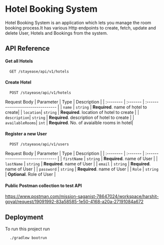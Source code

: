 
# Hotel Booking System

Hotel Booking System is an application which lets you manage the room booking process.It has various Http endpoints to create, fetch, update and delete User, Hotels and Bookings from the system.




## API Reference

#### Get all Hotels

```http
  GET /stayease/api/v1/hotels
```

#### Create Hotel
```http
  POST /stayease/api/v1/hotels
```
Request Body
| Parameter | Type     | Description                       |
| :-------- | :------- | :-------------------------------- |
| `name`    | `string` | **Required**. name of hotel to create|
| `location`| `string` | **Required**.  location of hotel to create |
| `description`| `string` | **Required**.  description of hotel to create |
| `availableRooms`| `int` | **Required**.  No. of avaialble rooms in hotel|

#### Register a new User

```http
  POST /stayease/api/v1/users
```
Request Body
| Parameter | Type     | Description                       |
| :-------- | :------- | :-------------------------------- |
| `firstName`      | `string` | **Required**. name of User |
| `lastName`      | `string` | **Required**. name of User |
| `email`      | `string` | **Required**. name of User |
| `password`      | `string` | **Required**. name of User |
| `Role`      | `string` | **Optional**. Role of User |


#### Public Postman collection to test API
https://www.postman.com/mission-saganist-78647024/workspace/harshit-goyal/request/19091992-83a58585-1e50-4168-a20a-27191084a672



## Deployment

To run this project run

```bash
  ./gradlew bootrun
```

